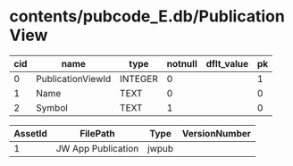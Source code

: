 # contents/pubcode_E.db/PublicationView

|cid|name|type|notnull|dflt_value|pk|
| - | -- | -- | ----- | -------- | - |
|0|PublicationViewId|INTEGER|0||1|
|1|Name|TEXT|0||0|
|2|Symbol|TEXT|1||0|

| AssetId | FilePath | Type | VersionNumber |
| - | - | - | - |
|1|JW App Publication|jwpub|
